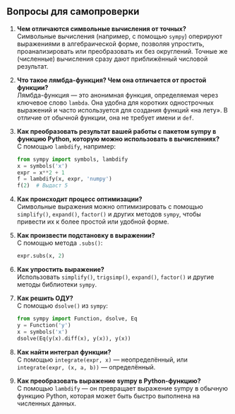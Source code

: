 
## Вопросы для самопроверки

1. **Чем отличаются символьные вычисления от точных?**  
   Символьные вычисления (например, с помощью `sympy`) оперируют выражениями в алгебраической форме, позволяя упростить, проанализировать или преобразовать их без округлений. Точные же (численные) вычисления сразу дают приближённый числовой результат.

2. **Что такое лямбда-функция? Чем она отличается от простой функции?**  
   Лямбда-функция — это анонимная функция, определяемая через ключевое слово `lambda`. Она удобна для коротких однострочных выражений и часто используется для создания функций «на лету». В отличие от обычной функции, она не требует имени и `def`.

3. **Как преобразовать результат вашей работы с пакетом sympy в функцию Python, которую можно использовать в вычислениях?**  
   С помощью `lambdify`, например:  
   ```python
   from sympy import symbols, lambdify  
   x = symbols('x')  
   expr = x**2 + 1  
   f = lambdify(x, expr, 'numpy')  
   f(2)  # Выдаст 5
   ```

4. **Как происходит процесс оптимизации?**  
   Символьные выражения можно оптимизировать с помощью `simplify()`, `expand()`, `factor()` и других методов `sympy`, чтобы привести их к более простой или удобной форме.

5. **Как произвести подстановку в выражении?**  
   С помощью метода `.subs()`:  
   ```python
   expr.subs(x, 2)
   ```

6. **Как упростить выражение?**  
   Использовать `simplify()`, `trigsimp()`, `expand()`, `factor()` и другие методы библиотеки `sympy`.

7. **Как решить ОДУ?**  
   С помощью `dsolve()` из `sympy`:  
   ```python
   from sympy import Function, dsolve, Eq  
   y = Function('y')  
   x = symbols('x')  
   dsolve(Eq(y(x).diff(x), y(x)), y(x))
   ```

8. **Как найти интеграл функции?**  
   С помощью `integrate(expr, x)` — неопределённый, или `integrate(expr, (x, a, b))` — определённый.

9. **Как преобразовать выражение sympy в Python-функцию?**  
   С помощью `lambdify` — он превращает выражение sympy в обычную функцию Python, которая может быть быстро выполнена на численных данных.
